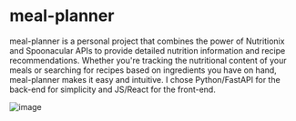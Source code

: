 # meal-planner

meal-planner is a personal project that combines the power of Nutritionix and Spoonacular APIs to provide detailed nutrition information and recipe recommendations. Whether you're tracking the nutritional content of your meals or searching for recipes based on ingredients you have on hand, meal-planner makes it easy and intuitive. I chose Python/FastAPI for the back-end for simplicity and JS/React for the front-end.


![image](https://github.com/user-attachments/assets/a80c2f00-dd19-4313-b266-74ee2d94439a)
